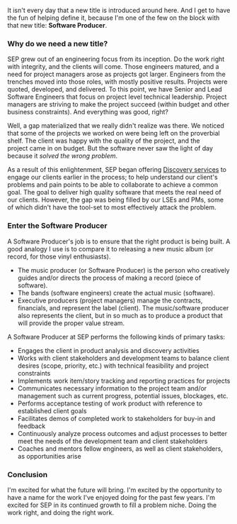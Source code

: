 It isn't every day that a new title is introduced around here. And I get to have the fun of helping define it, because I'm one of the few on the block with that new title: <strong>Software Producer</strong>.
<h3>Why do we need a new title?</h3>
SEP grew out of an engineering focus from its inception. Do the work right with integrity, and the clients will come. Those engineers matured, and a need for project managers arose as projects got larger. Engineers from the trenches moved into those roles, with mostly positive results. Projects were quoted, developed, and delivered. To this point, we have Senior and Lead Software Engineers that focus on project level technical leadership. Project managers are striving to make the project succeed (within budget and other business constraints). And everything was good, right?

Well, a gap materialized that we really didn't realize was there. We noticed that some of the projects we worked on were being left on the proverbial shelf. The client was happy with the quality of the project, and the project came in on budget. But the software never saw the light of day because it <em>solved the wrong problem</em>.

As a result of this enlightenment, SEP began offering <a href="services/">Discovery services</a> to engage our clients earlier in the process; to help understand our client's problems and pain points to be able to collaborate to achieve a common goal. The goal to deliver high quality software that meets the real need of our clients. However, the gap was being filled by our LSEs and PMs, some of which didn't have the tool-set to most effectively attack the problem.
<h3>Enter the Software Producer</h3>
A Software Producer's job is to ensure that the right product is being built. A good analogy I use is to compare it to releasing a new music album (or record, for those vinyl enthusiasts).
<ul>
	<li>The music producer (or Software Producer) is the person who creatively guides and/or directs the process of making a record (piece of software).</li>
	<li>The bands (software engineers) create the actual music (software).</li>
	<li>Executive producers (project managers) manage the contracts, financials, and represent the label (client). The music/software producer also represents the client, but in so much as to produce a product that will provide the proper value stream.</li>
</ul>
A Software Producer at SEP performs the following kinds of primary tasks:
<ul>
	<li>Engages the client in product analysis and discovery activities</li>
	<li>Works with client stakeholders and development teams to balance client desires (scope, priority, etc.) with technical feasibility and project constraints</li>
	<li>Implements work item/story tracking and reporting practices for projects</li>
	<li>Communicates necessary information to the project team and/or management such as current progress, potential issues, blockages, etc.</li>
	<li>Performs acceptance testing of work product with reference to established client goals</li>
	<li>Facilitates demos of completed work to stakeholders for buy-in and feedback</li>
	<li>Continuously analyze process outcomes and adjust processes to better meet the needs of the development team and client stakeholders</li>
	<li>Coaches and mentors fellow engineers, as well as client stakeholders, as opportunities arise</li>
</ul>
<h3>Conclusion</h3>
I'm excited for what the future will bring. I'm excited by the opportunity to have a name for the work I've enjoyed doing for the past few years. I'm excited for SEP in its continued growth to fill a problem niche. Doing the work right, and doing the right work.
